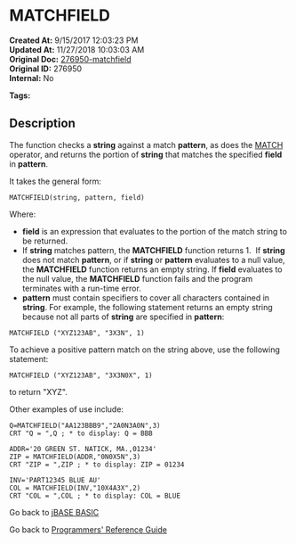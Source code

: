 # MATCHFIELD

**Created At:** 9/15/2017 12:03:23 PM  
**Updated At:** 11/27/2018 10:03:03 AM  
**Original Doc:** [276950-matchfield](https://docs.jbase.com/36868-jbase-basic/276950-matchfield)  
**Original ID:** 276950  
**Internal:** No  

**Tags:**
<badge text='string handling' vertical='middle' />

## Description

The function checks a **string** against a match **pattern**, as does the [MATCH](./../matches) operator, and returns the portion of **string** that matches the specified **field** in **pattern**.

It takes the general form:

```
MATCHFIELD(string, pattern, field)
```

Where:

- **field** is an expression that evaluates to the portion of the match string to be returned.
- If **string** matches pattern, the **MATCHFIELD** function returns 1.  If **string** does not match **pattern**, or if **string** or **pattern** evaluates to a null value, the **MATCHFIELD** function returns an empty string. If **field** evaluates to the null value, the **MATCHFIELD** function fails and the program terminates with a run-time error.
- **pattern** must contain specifiers to cover all characters contained in **string**. For example, the following statement returns an empty string because not all parts of **string** are specified in **pattern**:

```
MATCHFIELD ("XYZ123AB", "3X3N", 1)
```

To achieve a positive pattern match on the string above, use the following statement:

```
MATCHFIELD ("XYZ123AB", "3X3N0X", 1)
```

to return "XYZ".

Other examples of use include:

```
Q=MATCHFIELD("AA123BBB9","2A0N3A0N",3)
CRT "Q = ",Q ; * to display: Q = BBB

ADDR='20 GREEN ST. NATICK, MA.,01234'
ZIP = MATCHFIELD(ADDR,"0N0X5N",3)
CRT "ZIP = ",ZIP ; * to display: ZIP = 01234

INV='PART12345 BLUE AU'
COL = MATCHFIELD(INV,"10X4A3X",2)
CRT "COL = ",COL ; * to display: COL = BLUE
```

Go back to [jBASE BASIC](./../README.md)

Go back to [Programmers' Reference Guide](./../../reference-guides/jbc/README.md)
